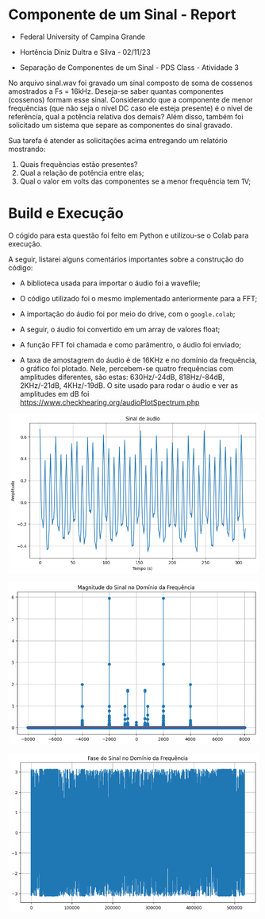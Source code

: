 # Componente de um Sinal - Report

* Federal University of Campina Grande

* Hortência Diniz Dultra e Silva - 02/11/23

* Separação de Componentes de um Sinal - PDS Class - Atividade 3

No arquivo sinal.wav foi gravado um sinal composto de soma de cossenos amostrados a Fs = 16kHz. 
Deseja-se saber quantas componentes (cossenos) formam esse sinal. Considerando que a componente de menor frequências (que não seja o nível DC caso ele esteja presente) é o nível de referência, qual a potência relativa dos demais? Além disso, também foi solicitado um sistema que separe as componentes do sinal gravado.

Sua tarefa é atender as solicitações acima entregando um relatório mostrando:
1. Quais frequências estão presentes?
2. Qual a relação de potência entre elas;
3. Qual o valor em volts das componentes se a menor frequência tem 1V;

# Build e Execução

O cógido para esta questão foi feito em Python e utilizou-se o Colab para execução.

A seguir, listarei alguns comentários importantes sobre a construção do código:

* A biblioteca usada para importar o áudio foi a wavefile; 

* O código utilizado foi o mesmo implementado anteriormente para a FFT;

* A importação do áudio foi por meio do drive, com o ```google.colab```;

* A seguir, o áudio foi convertido em um array de valores float;

* A função FFT foi chamada e como parâmentro, o áudio foi enviado;

* A taxa de amostagrem do áudio é de 16KHz e no domínio da frequência, o gráfico foi plotado. Nele, percebem-se quatro frequências com amplitudes diferentes, são estas: 630Hz/-24dB, 818Hz/-84dB, 2KHz/-21dB, 4KHz/-19dB. O site usado para rodar o áudio e ver as amplitudes em dB foi https://www.checkhearing.org/audioPlotSpectrum.php




![Resultado do sinal de áudio](./AUDIO_INPUT.png "Áudio Result")



![Resultado do sinal de áudio](./AUDIO_MAGNITUDE.png "Áudio Result")



![Resultado do sinal de áudio](./AUDIO_FASE.png "Áudio Result")
